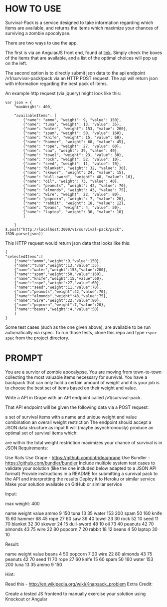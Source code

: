 HOW TO USE
==================

Survival-Pack is a service designed to take information regarding which items are available, and returns the items which maximize your chances of surviving a zombie apocolypse. 

There are two ways to use the app. 

The first is via an AngularJS front end, found at [link](http://zombie-survival-kit.herokuapp.com/). Simply check the boxes of the items that are available, and a list of the optimal choices will pop up on the left. 

The second option is to directly submit json data to the api endpoint /v1/survival-pack/pack via an HTTP POST request. The api will return json with information regarding the best pack of items.

An example http request (via jquery) might look like this:

	var json = { 
		"maxWeight": 400,

		"availableItems": [
			{"name": "ammo", "weight": 9, "value": 150},
			{"name": "tuna", "weight": 13, "value": 35},
			{"name": "water", "weight": 153, "value": 200},
			{"name": "spam", "weight": 50, "value": 160},
			{"name": "knife", "weight": 15, "value": 60},
			{"name": "hammer", "weight": 68, "value": 45},
			{"name": "rope", "weight": 27, "value": 60},
			{"name": "saw", "weight": 39, "value": 40},
			{"name": "towel", "weight": 23, "value": 30},
			{"name": "rock", "weight": 52, "value": 10},
			{"name": "seed", "weight": 11, "value": 70},
			{"name": "blanket", "weight": 32, "value": 30},
			{"name": "skewer", "weight": 24, "value": 15},
			{"name": "dull-sword", "weight": 48, "value": 10},
			{"name": "oil", "weight": 73, "value": 40},
			{"name": "peanuts", "weight": 42, "value": 70},
			{"name": "almonds", "weight": 43, "value": 75},
			{"name": "wire", "weight": 22, "value": 80},
			{"name": "popcorn", "weight": 7, "value": 20},
			{"name": "rabbit", "weight": 18, "value": 12},
			{"name": "beans", "weight": 4, "value": 50},
			{"name": "laptop", "weight": 30, "value": 10}
			]

		}
    $.post("http://localhost:3000/v1/survival-pack/pack", JSON.parse(json))

This HTTP request would return json data that looks like this:

    {
	"selectedItems":[
		{"name":"ammo","weight":9,"value":150},
		{"name":"tuna","weight":13,"value":35},
		{"name":"water","weight":153,"value":200},
		{"name":"spam","weight":50,"value":160},
		{"name":"knife","weight":15,"value":60},
		{"name":"rope","weight":27,"value":60},
		{"name":"seed","weight":11,"value":70},
		{"name":"peanuts","weight":42,"value":70},
		{"name":"almonds","weight":43,"value":75},
		{"name":"wire","weight":22,"value":80},
		{"name":"popcorn","weight":7,"value":20},
		{"name":"beans","weight":4,"value":50}
		]
	}

Some test cases (such as the one given above), are available to be run automatically via rspec. To run those tests, clone this repo and type `rspec spec` from the project directory.


PROMPT
================================

You are a survior of zombie apocalypse. You are moving from town-to-town collecting the most valuable items necessary for survival. You have a backpack that can only hold a certain amount of weight and it is your job is to choose the best set of items based on their weight and value.

Write a API in Grape with an API endpoint called /v1/survival-pack.

That API endpoint will be given the following data via a POST request:

a set of survival items with a name and unique weight and value combination
an overall weight restriction
The endpoint should accept a JSON data structure as input
It will (maybe asynchronously) produce an optimal set of survival items which:

are within the total weight restriction
maximizes your chance of survival
is in JSON
Requirements:

Use Rails
Use Grape - https://github.com/intridea/grape
Use Bundler - https://github.com/bundler/bundler
Include multiple system test cases to validate your solution (like the one included below adapted to a JSON API format)
Provide instructions in a README for submitting a survival pack to the API and interpretting the results
Deploy it to Heroku or similar service
Make your solution available on GitHub or similar service


Input:

max weight: 400

name    weight value
ammo        9   150
tuna       13    35
water     153   200
spam       50   160
knife      15    60
hammer     68    45
rope       27    60
saw        39    40
towel      23    30
rock       52    10
seed       11    70
blanket    32    30
skewer     24    15
dull-sword 48    10
oil        73    40
peanuts    42    70
almonds    43    75
wire       22    80
popcorn     7    20
rabbit     18    12
beans       4    50
laptop     30    10

Result:

name    weight value
beans       4    50
popcorn     7    20
wire       22    80
almonds    43    75
peanuts    42    70
seed       11    70
rope       27    60
knife      15    60
spam       50   160
water     153   200
tuna       13    35
ammo        9   150

Hint:

Read this - http://en.wikipedia.org/wiki/Knapsack_problem
Extra Credit:

Create a tested JS frontend to manually exercise your solution using Knockout or Angular